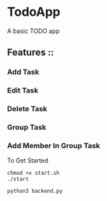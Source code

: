 # TodoApp
A basic TODO app 

## Features ::

### Add Task 
### Edit Task 
### Delete Task
### Group Task
### Add Member In Group Task


To Get Started 

```
chmod +x start.sh
./start

python3 backend.py
```